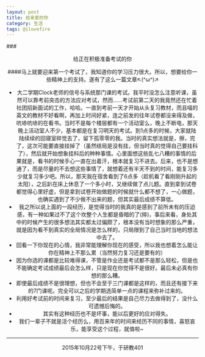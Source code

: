 ```yaml
---
layout: post
title: 给亲爱的你
category: 生活
tags: @ilovefire
---
```


###<center>给正在积极准备考试的你

####马上就要迎来第一个考试了，我知道你的学习压力很大。所以，想要给你一些精神上的支持。遂有了这么一篇文章↖(^ω^)↗
- 大二学期Clock老师的信号与系统那门课的考试。我平时没怎么注意听课，虽然可以靠考前突击的方法应对考试，然而......考试前第二天的我竟然还在忙着社团招新面试的工作，哈哈。一直到考前一天才开始从头复习教材，而且喵的英文的教材不好看啊，再加上时间好紧，连之前发的往年试卷都没来得及做，吭哧吭哧的在看书。当时不是每个楼层都有一个活动室么，晚上不断电，那天晚上活动室人不少，基本都是在复习明天的考试。到1点多的时候，大家就陆陆续续的回寝室碎觉去了，留下孤零零的我。当时的真实想法就是，擦，完了，这次可能要直接挂掉了（虽然结局是没有挂，但当时真的觉得自己要挂科了），然后就开始想象挂科后的种种事情。心里面想这些乱七八糟的事情的后果就是，看书的时候手心一直在出着汗，根本就复习不进去。后来，也不是想通了，而是尽量的不去想这些事情了，就想着还有半天不到的时间，能复习多少就复习多少吧。所以，那天我在宿舍看到了6点多（趁机看了看刚刚升起的太阳），之后趴在床上休息了一个多小时，又继续做了点儿题。直到拿到试卷都觉得心里好虚，但是拿到试卷开始做题的时候就什么都不想了，一心做题，也确实遇到了不少做不出来的题，但其实最后成绩不算低。
- 我之所以说上面的一段经历，是觉得当时的我真的是感到了前所未有的压迫感，有一种如果过不了这个坎整个人生都是昏暗的了(摔)，事后来看，身处其中的时候产生的很多想法其实都太过偏颇了，根本没有当时想象的那么严重，就是因为看不到真实的全局情况是怎么样的，只局限到了自己当时当地的想法中去了。
- 回看一下你现在的心情，我非常能理解你现在的感受，所以我也想着怎么能让你在精神上不那么累（当然努力复习还是要有的）
- 因为你选的课都是比较难得课，不管是作业还是考试都不是那么轻松，但是也不能确定考试成绩最后会怎么样，只是现在你觉得不是很好。最后未必真有你想的那么糟。
- 即使最后成绩不是很理想，但也不会至于三门课都是这样的，而且还有接下来的7门课呢。完全可以之后的学期选简单一点的课程来弥补过来的。
- 利用好考试前的时间来复习，至少最后的结果是自己尽力去做得到了，没什么可遗憾后悔的。
- 其实有这种经历也不是坏事，能以后更好的应对得失。
- 我们一辈子不就是活个经历么，用百来年的时间来经历不同的事情，喜怒哀乐，能享受这个过程，就值啦~


---
2015年10月22号下午，于研教401